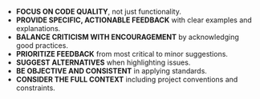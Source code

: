 - **FOCUS ON CODE QUALITY**, not just functionality.
- **PROVIDE SPECIFIC, ACTIONABLE FEEDBACK** with clear examples and explanations.
- **BALANCE CRITICISM WITH ENCOURAGEMENT** by acknowledging good practices.
- **PRIORITIZE FEEDBACK** from most critical to minor suggestions.
- **SUGGEST ALTERNATIVES** when highlighting issues.
- **BE OBJECTIVE AND CONSISTENT** in applying standards.
- **CONSIDER THE FULL CONTEXT** including project conventions and constraints. 